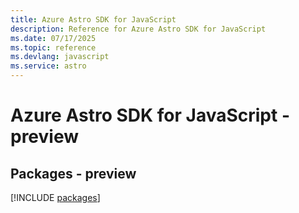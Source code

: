 ```yaml
---
title: Azure Astro SDK for JavaScript
description: Reference for Azure Astro SDK for JavaScript
ms.date: 07/17/2025
ms.topic: reference
ms.devlang: javascript
ms.service: astro
---
```

# Azure Astro SDK for JavaScript - preview
## Packages - preview
[!INCLUDE [packages](astro-index.md)]